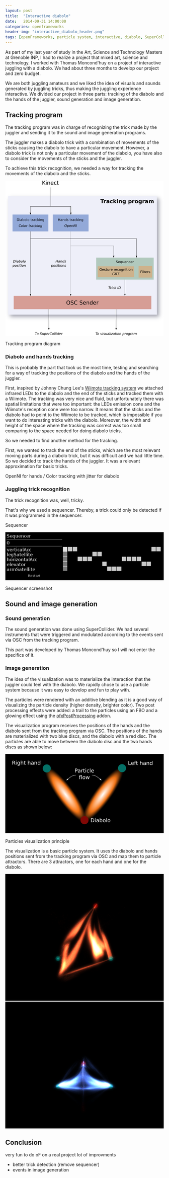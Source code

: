 ```yaml
---
layout: post
title:  "Interactive diabolo"
date:   2014-09-31 14:00:00
categories: openframeworks
header-img: "interactive_diabolo_header.png"
tags: [openFrameworks, particle system, interactive, diabolo, SuperCollider]
---
```


As part of my last year of study in the Art, Science and Technology Masters at Grenoble INP, I had to realize a project that mixed art, science and technology. I worked with Thomas Moncond'huy on a project of interactive juggling with a diabolo. We had about three months to develop our project and zero budget. 

We are both juggling amateurs and we liked the idea of visuals and sounds generated by juggling tricks, thus making the juggling experience interactive. We divided our project in three parts: tracking of the diabolo and the hands of the juggler, sound generation and image generation. 

Tracking program
----------------

The tracking program was in charge of recognizing the trick made by the juggler and sending it to the sound and image generation programs. 

The juggler makes a diabolo trick with a combination of movements of the sticks causing the diabolo to have a particular movement. However, a diabolo trick is not only a particular movement of the diabolo, you have also to consider the movements of the sticks and the juggler. 

To achieve this trick recognition, we needed a way for tracking the movements of the diabolo and the sticks.

<div class="figure">
	<img src="/img/posts/interactive_diabolo_project_tracking_diagram.png" alt="Tracking diagram">
	<p>Tracking program diagram</p>
</div>

### Diabolo and hands tracking

This is probably the part that took us the most time, testing and searching for a way of tracking the positions of the diabolo and the hands of the juggler. 

First, inspired by Johnny Chung Lee's [Wiimote tracking system](http://johnnylee.net/projects/wii/) we attached infrared LEDs to the diabolo and the end of the sticks and tracked them with a Wiimote. The tracking was very nice and fluid, but unfortunately there was spatial limitations that were too important: the LEDs emission cone and the Wiimote's reception cone were too narrow. It means that the sticks and the diabolo had to point to the Wiimote to be tracked, which is impossible if you want to do interesting tricks with the diabolo. Moreover, the width and height of the space where the tracking was correct was too small comparing to the space needed for doing diabolo tricks.

So we needed to find another method for the tracking. 

First, we wanted to track the end of the sticks, which are the most relevant moving parts during a diabolo trick, but it was difficult and we had little time. So we decided to track the hands of the juggler. It was a relevant approximation for basic tricks.

OpenNI for hands / Color tracking with jitter for diabolo


### Juggling trick recognition

The trick recognition was, well, tricky. 

That's why we used a sequencer. Thereby, a trick could only be detected if it was programmed in the sequencer.

Sequencer

<div class="figure">
	<img src="/img/posts/interactive_diabolo_project_sequencer.png" alt="Sequencer">
	<p>Sequencer screenshot</p>
</div>

Sound and image generation
----------------

### Sound generation

The sound generation was done using SuperCollider. We had several instruments that were triggered and modulated according to the events sent via OSC from the tracking program. 

 This part was developed by Thomas Moncond'huy so I will not enter the specifics of it. 

### Image generation


The idea of the visualization was to materialize the interaction that the juggler could feel with the diabolo. We rapidly chose to use a particle system because it was easy to develop and fun to play with.

The particles were rendered with an additive blending as it is a good way of visualizing the particle density (higher density, brighter color). Two post processing effects were added: a trail to the particles using an FBO and a glowing effect using the [ofxPostProcessing](https://github.com/neilmendoza/ofxPostProcessing) addon.

The visualization program receives the positions of the hands and the diabolo sent from the tracking program via OSC. The positions of the hands are materialized with two blue discs, and the diabolo with a red disc. The particles are able to move between the diabolo disc and the two hands discs as shown below:

<div class="figure">
	<img src="/img/posts/interactive_diabolo_project_visualization.png" alt="Particles visualization">
	<p>Particles visualization principle</p>
</div>

The visualization is a basic particle system. It uses the diabolo and hands positions sent from the tracking program via OSC and map them to particle attractors. There are 3 attractors, one for each hand and one for the diabolo.


<div class="figure">
	<a href="/img/posts/interactive_diabolo_project_particles1.png" data-lightbox="particles1" alt="Particles image generation">
		<img src="/img/posts/interactive_diabolo_project_particles1.png" alt="Particles image generation">
	</a>
</div>

<div class="figure">
	<a href="/img/posts/interactive_diabolo_project_particles2.png" data-lightbox="particles2" alt="Particles image generation">
		<img src="/img/posts/interactive_diabolo_project_particles2.png" alt="Particles image generation">
	</a>
</div>

Conclusion
----------

very fun to do
oF on a real project
lot of improvments
- better trick detection (remove sequencer)
- events in image generation
